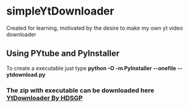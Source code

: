 # simpleYtDownloader
Created for learning, motivated by the desire to make my own yt video downloader


## Using PYtube and PyInstaller

To create a executable just type **python -O -m PyInstaller --onefile --ytdownload.py**

### The zip with executable can be downloaded here [YtDownloader By HDSGP](https://drive.google.com/file/d/1YR7AYhksNhQQHGij590_AVCLoz6PDAsS/view?usp=sharing)
